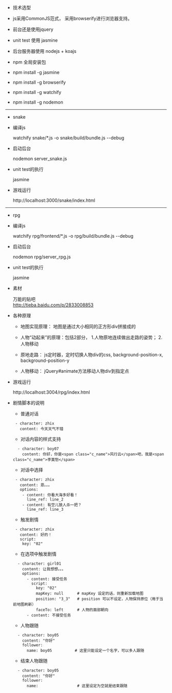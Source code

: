 
* 技术选型

 * js采用CommonJS范式， 采用browserify进行浏览器支持。
 * 前台还是使用jquery
 * unit test 使用 jasmine
 * 后台服务器使用 nodejs + koajs

* npm 全局安装包

 * npm install -g jasmine
 * npm install -g browserify
 * npm install -g watchify
 * npm install -g nodemon

---

* snake

 * 编译js

    watchify snake/*.js -o snake/build/bundle.js --debug

 * 启动后台

    nodemon server_snake.js

 * unit test的执行

    jasmine

 * 游戏运行

    http://localhost:3000/snake/index.html

---

* rpg

 * 编译js

    watchify rpg/frontend/*.js -o rpg/build/bundle.js --debug

 * 启动后台

    nodemon rpg/server_rpg.js

 * unit test的执行

    jasmine

 * 素材

    万能的贴吧  
    http://tieba.baidu.com/p/2833008853

 * 各种原理

    * 地图实现原理： 地图是通过大小相同的正方形div拼接成的

    * 人物“动起来”的原理：包括2部分， 1.人物原地连续做出走路的姿势； 2.人物移动
    
    * 原地走路： js定时器，定时切换人物div的css, background-position-x, background-position-y
    
    * 人物移动： jQuery#animate方法移动人物div到指定点

 * 游戏运行

    http://localhost:3004/rpg/index.html

 * 剧情脚本的说明

    * 普通对话

    ```
     - character: zhix
       content: 今天天气不错
    ```

    * 对话内容的样式支持

    ```
      - character: boy07
        content: 你好，你是<span class="c_name">风行云</span>吧，我是<span class="c_name">李莫愁</span>
    ```

    * 对话中选择

    ```
     - character: zhix
       content: 恩。。。
       options: 
        - content: 你看大海多好看！
          line_ref: line_2
        - content: 有空儿狼人杀一把？
          line_ref: line_3
    ```

    * 触发剧情

    ```
     - character: zhix
       content: 好的！
       script: 
        key: "02"
    ```

    * 在选项中触发剧情

    ```
      - character: girl01
        content: 让我想想。。。
        options: 
          - content: 接受任务
            script: 
              key: "02"
              mapKey: null      # mapKey 设定的话，则重新加载地图
              position: "3_3"   # position 可以不设定，人物保持原位（用于当前地图刷新）
              faceTo: left      # 人物的面部朝向
          - content: 不接受任务
    ```

    * 人物跟随

    ```
      - character: boy05
        content: "你好"
        follower:
          name: boy05          # 这里只能设定一个名字，可以多人跟随
    ```

    * 结束人物跟随

    ```
      - character: boy05
        content: "你好"
        follower:
          name:                 # 这里设定为空就是结束跟随
    ```
